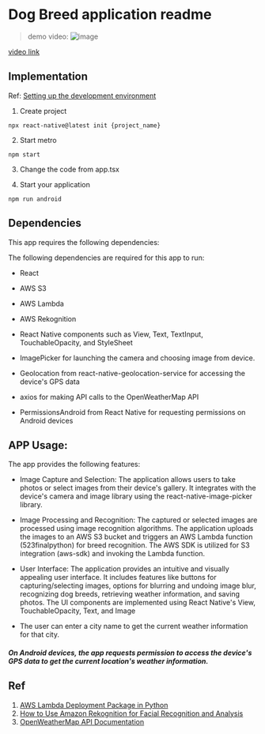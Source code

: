 # Dog Breed application readme


> 
>  demo video: 
>  ![image]([https://github.com/tzuhua21/dog-breed-application/blob/main/EEP_523_final_project_demo_video.gif](https://github.com/tzuhua21/dog-breed-application/blob/main/523_final_demo.gif))

[video link](https://www.youtube.com/shorts/WuMek0aybwg)

## Implementation

Ref: [Setting up the development environment](https://reactnative.dev/docs/environment-setup?guide=native)
1. Create project
```
npx react-native@latest init {project_name}
```

2. Start metro
```
npm start
```

3. Change the code from app.tsx

4. Start your application
```
npm run android
```

## Dependencies
This app requires the following dependencies:

The following dependencies are required for this app to run:

* React

* AWS S3

* AWS Lambda

* AWS Rekognition

* React Native components such as View, Text, TextInput, TouchableOpacity, and StyleSheet

* ImagePicker for launching the camera and choosing image from device.

* Geolocation from react-native-geolocation-service for accessing the device's GPS data

* axios for making API calls to the OpenWeatherMap API

* PermissionsAndroid from React Native for requesting permissions on Android devices


## APP Usage:

The app provides the following features:

* Image Capture and Selection: The application allows users to take photos or select images from their device's gallery. It integrates with the device's camera and image library using the react-native-image-picker library.

*  Image Processing and Recognition: The captured or selected images are processed using image recognition algorithms. The application uploads the images to an AWS S3 bucket and triggers an AWS Lambda function (523finalpython) for breed recognition. The AWS SDK is utilized for S3 integration (aws-sdk) and invoking the Lambda function.

*  User Interface: The application provides an intuitive and visually appealing user interface. It includes features like buttons for capturing/selecting images, options for blurring and undoing image blur, recognizing dog breeds, retrieving weather information, and saving photos. The UI components are implemented using React Native's View, TouchableOpacity, Text, and Image

* The user can enter a city name to get the current weather information for that city.

##### On Android devices, the app requests permission to access the device's GPS data to get the current location's weather information.



## Ref
1. [AWS Lambda Deployment Package in Python](https://www.youtube.com/watch?v=rDbxCeTzw_k&feature=youtu.be)
1. [How to Use Amazon Rekognition for Facial Recognition and Analysis](https://www.youtube.com/watch?v=3PGPfs-ARdo)
1. [OpenWeatherMap API Documentation](https://openweathermap.org/api)
